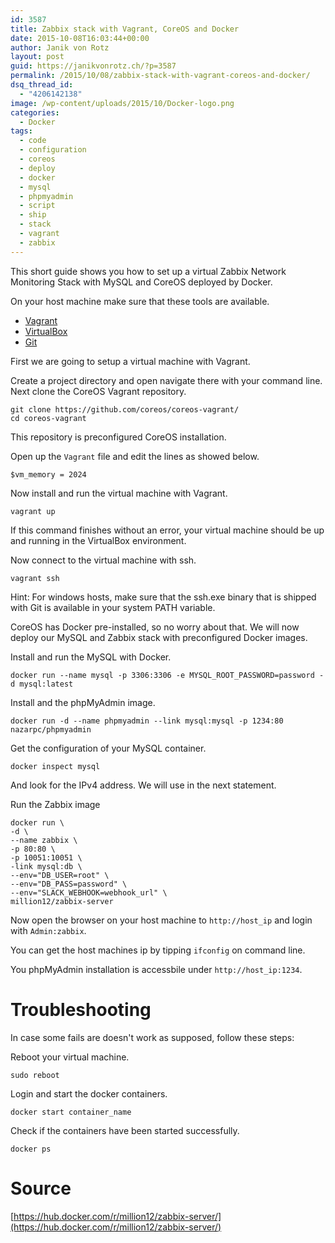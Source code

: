 ```yaml
---
id: 3587
title: Zabbix stack with Vagrant, CoreOS and Docker
date: 2015-10-08T16:03:44+00:00
author: Janik von Rotz
layout: post
guid: https://janikvonrotz.ch/?p=3587
permalink: /2015/10/08/zabbix-stack-with-vagrant-coreos-and-docker/
dsq_thread_id:
  - "4206142138"
image: /wp-content/uploads/2015/10/Docker-logo.png
categories:
  - Docker
tags:
  - code
  - configuration
  - coreos
  - deploy
  - docker
  - mysql
  - phpmyadmin
  - script
  - ship
  - stack
  - vagrant
  - zabbix
---
```

This short guide shows you how to set up a virtual Zabbix Network Monitoring Stack with MySQL and CoreOS deployed by Docker.

On your host machine make sure that these tools are available.

* [Vagrant](http://www.vagrantup.com/downloads)
* [VirtualBox](https://www.virtualbox.org/wiki/Downloads)
* [Git](http://git-scm.com/downloads)
<!--more-->

First we are going to setup a virtual machine with Vagrant.

Create a project directory and open navigate there with your command line.
Next clone the CoreOS Vagrant repository.

    git clone https://github.com/coreos/coreos-vagrant/
    cd coreos-vagrant

This repository is preconfigured CoreOS installation.

Open up the `Vagrant` file and edit the lines as showed below.

    $vm_memory = 2024

Now install and run the virtual machine with Vagrant.

    vagrant up

If this command finishes without an error, your virtual machine should be up and running in the VirtualBox environment.

Now connect to the virtual machine with ssh.

    vagrant ssh

Hint: For windows hosts, make sure that the ssh.exe binary that is shipped with Git is available in your system PATH variable.

CoreOS has Docker pre-installed, so no worry about that. We will now deploy our MySQL and Zabbix stack with preconfigured Docker images.

Install and run the MySQL with Docker.

    docker run --name mysql -p 3306:3306 -e MYSQL_ROOT_PASSWORD=password -d mysql:latest

Install and the phpMyAdmin image.

    docker run -d --name phpmyadmin --link mysql:mysql -p 1234:80 nazarpc/phpmyadmin

Get the configuration of your MySQL container.

    docker inspect mysql

And look for the IPv4 address. We will use in the next statement.

Run the Zabbix image

    docker run \
    -d \
    --name zabbix \
    -p 80:80 \
    -p 10051:10051 \
    -link mysql:db \
    --env="DB_USER=root" \
    --env="DB_PASS=password" \
    --env="SLACK_WEBHOOK=webhook_url" \
    million12/zabbix-server

Now open the browser on your host machine to `http://host_ip` and login with `Admin:zabbix`.

You can get the host machines ip by tipping `ifconfig` on command line.

You phpMyAdmin installation is accessbile under `http://host_ip:1234`.

# Troubleshooting

In case some fails are doesn't work as supposed, follow these steps:

Reboot your virtual machine.

    sudo reboot

Login and start the docker containers.

    docker start container_name

Check if the containers have been started successfully.

    docker ps

# Source

[https://hub.docker.com/r/million12/zabbix-server/](https://hub.docker.com/r/million12/zabbix-server/)